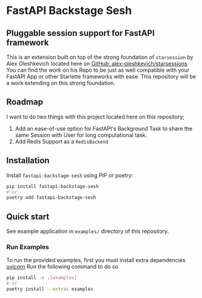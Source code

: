 # FastAPI Backstage Sesh

## Pluggable session support for FastAPI framework

This is an extension built on top of the strong foundation of `starsession` by Alex Oleshkevich located here on [GitHub: alex-oleshkevich/starsessions](https://github.com/alex-oleshkevich/starsessions)
You can find the work on his Repo to be just as well compatible with your FastAPI App or other Starlette frameworks with ease. This repository will be a work extending on this strong foundation.

## Roadmap

I want to do two things with this project located here on this repository;

1. Add an ease-of-use option for FastAPI's Background Task to share the same Session with User for long computational task.
2. Add Redis Support as a `RedisBackend`

## Installation

Install `fastapi-backstage-sesh` using PIP or poetry:

```bash
pip install fastapi-backstage-sesh
# or
poetry add fastapi-backstage-sesh
```

## Quick start

See example application in `examples/` directory of this repository.

### Run Examples

To run the provided examples, first you must install extra dependencies [uvicorn](https://github.com/encode/uvicorn)
Run the following command to do so

```bash
pip install -e .[examples]
# or
poetry install --extras examples
```
